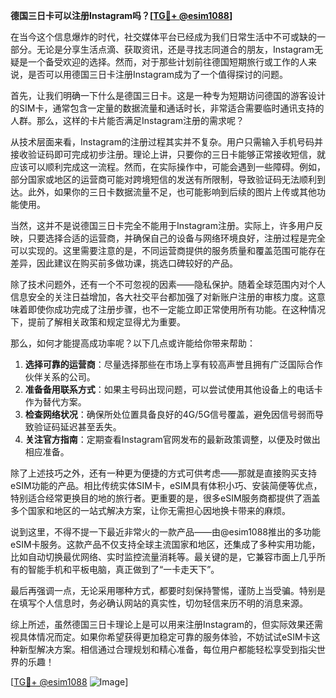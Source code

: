 **德国三日卡可以注册Instagram吗？[[TG💪+ @esim1088](https://t.me/s/esim1088)]**

在当今这个信息爆炸的时代，社交媒体平台已经成为我们日常生活中不可或缺的一部分。无论是分享生活点滴、获取资讯，还是寻找志同道合的朋友，Instagram无疑是一个备受欢迎的选择。然而，对于那些计划前往德国短期旅行或工作的人来说，是否可以用德国三日卡注册Instagram成为了一个值得探讨的问题。

首先，让我们明确一下什么是德国三日卡。这是一种专为短期访问德国的游客设计的SIM卡，通常包含一定量的数据流量和通话时长，非常适合需要临时通讯支持的人群。那么，这样的卡片能否满足Instagram注册的需求呢？

从技术层面来看，Instagram的注册过程其实并不复杂。用户只需输入手机号码并接收验证码即可完成初步注册。理论上讲，只要你的三日卡能够正常接收短信，就应该可以顺利完成这一流程。然而，在实际操作中，可能会遇到一些障碍。例如，部分国家或地区的运营商可能对跨境短信的发送有所限制，导致验证码无法顺利到达。此外，如果你的三日卡数据流量不足，也可能影响到后续的图片上传或其他功能使用。

当然，这并不是说德国三日卡完全不能用于Instagram注册。实际上，许多用户反映，只要选择合适的运营商，并确保自己的设备与网络环境良好，注册过程是完全可以实现的。这里需要注意的是，不同运营商提供的服务质量和覆盖范围可能存在差异，因此建议在购买前多做功课，挑选口碑较好的产品。

除了技术问题外，还有一个不可忽视的因素——隐私保护。随着全球范围内对个人信息安全的关注日益增加，各大社交平台都加强了对新账户注册的审核力度。这意味着即使你成功完成了注册步骤，也不一定能立即正常使用所有功能。在这种情况下，提前了解相关政策和规定显得尤为重要。

那么，如何才能提高成功率呢？以下几点或许能给你带来帮助：

1. **选择可靠的运营商**：尽量选择那些在市场上享有较高声誉且拥有广泛国际合作伙伴关系的公司。
2. **准备备用联系方式**：如果主号码出现问题，可以尝试使用其他设备上的电话卡作为替代方案。
3. **检查网络状况**：确保所处位置具备良好的4G/5G信号覆盖，避免因信号弱而导致验证码延迟甚至丢失。
4. **关注官方指南**：定期查看Instagram官网发布的最新政策调整，以便及时做出相应准备。

除了上述技巧之外，还有一种更为便捷的方式可供考虑——那就是直接购买支持eSIM功能的产品。相比传统实体SIM卡，eSIM具有体积小巧、安装简便等优点，特别适合经常更换目的地的旅行者。更重要的是，很多eSIM服务商都提供了涵盖多个国家和地区的一站式解决方案，让你无需担心因地换卡带来的麻烦。

说到这里，不得不提一下最近非常火的一款产品——由@esim1088推出的多功能eSIM卡服务。这款产品不仅支持全球主流国家和地区，还集成了多种实用功能，比如自动切换最优网络、实时监控流量消耗等。最关键的是，它兼容市面上几乎所有的智能手机和平板电脑，真正做到了“一卡走天下”。

最后再强调一点，无论采用哪种方式，都要时刻保持警惕，谨防上当受骗。特别是在填写个人信息时，务必确认网站的真实性，切勿轻信来历不明的消息来源。

综上所述，虽然德国三日卡理论上是可以用来注册Instagram的，但实际效果还需视具体情况而定。如果你希望获得更加稳定可靠的服务体验，不妨试试eSIM卡这种新型解决方案。相信通过合理规划和精心准备，每位用户都能轻松享受到指尖世界的乐趣！

[[TG💪+ @esim1088](https://t.me/s/esim1088) ![Image](https://i.postimg.cc/4NQfJmqS/Snipaste-2025-05-13-00-14-12.png)]
